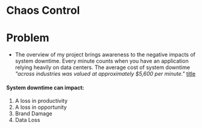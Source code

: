 # Chaos Control

# Problem

- The overview of my project brings awareness to the negative impacts of system downtime. Every minute counts when you have an application relying heavily on data centers.  The average cost of system downtime *"across industries was valued at approximately *$5,600 per minute*."* [title]([https://www.evolven.com/blog/downtime-outages-and-failures-understanding-their-true-costs.html)
#### System downtime can impact:
  1. A loss in productivity
  2. A loss in opportunity
  3. Brand Damage
  4. Data Loss
  
